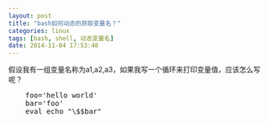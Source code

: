 ```yaml
---
layout: post
title: "bash如何动态的获取变量名？"
categories: linux 
tags: [bash, shell, 动态变量名]
date: 2014-11-04 17:53:40
---
```


假设我有一组变量名称为a1,a2,a3，如果我写一个循环来打印变量值，应该怎么写呢？


<pre>
    foo='hello world'
    bar='foo'
    eval echo "\$$bar"
</pre>
